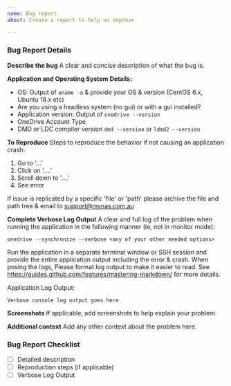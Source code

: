 ```yaml
---
name: Bug report
about: Create a report to help us improve

---
```


### Bug Report Details ###
**Describe the bug**
A clear and concise description of what the bug is.

**Application and Operating System Details:**
- OS: Output of `uname -a` & provide your OS & version (CentOS 6.x, Ubuntu 18.x etc)
- Are you using a headless system (no gui) or with a gui installed?
- Application version: Output of `onedrive --version`
- OneDrive Account Type
- DMD or LDC compiler version `dmd --version` or `ldmd2 --version`

**To Reproduce**
Steps to reproduce the behavior if not causing an application crash:
1. Go to '...'
2. Click on '....'
3. Scroll down to '....'
4. See error

If issue is replicated by a specific 'file' or 'path' please archive the file and path tree & email to support@mynas.com.au 

**Complete Verbose Log Output**
A clear and full log of the problem when running the application in the following manner (ie, not in monitor mode):
```
onedrive --synchronize --verbose <any of your other needed options>
```

Run the application in a separate terminal window or SSH session and provide the entire application output including the error & crash. When posing the logs, Please format log output to make it easier to read. See https://guides.github.com/features/mastering-markdown/ for more details.

Application Log Output:
```
Verbose console log output goes here
```

**Screenshots**
If applicable, add screenshots to help explain your problem.

**Additional context**
Add any other context about the problem here.

### Bug Report Checklist ###
- [ ] Detailed description
- [ ] Reproduction steps (if applicable)
- [ ] Verbose Log Output
